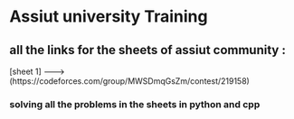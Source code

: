 <h1>Assiut university Training</h1>

<h2> all the links for the sheets of assiut community : </h2>
[sheet 1] ---> (https://codeforces.com/group/MWSDmqGsZm/contest/219158)

<h3>solving all the problems in the sheets in python and cpp</h3>


